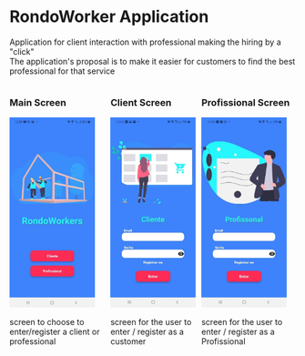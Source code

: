# RondoWorker Application

<p>Application for client interaction with professional making the hiring by a "click"</br>
The application's proposal is to make it easier for customers to find the best professional for that service</p>

<div class='container'>
  <div>
    <h3>Main Screen</h3>
    <img src="./src/assets/imagen1.jpg" width='150'/>
    <p>screen to choose to enter/register a client or professional</p>
  </div>
  <div>
    <h3>Client Screen</h3>
    <img src="./src/assets/imagen2.jpg" width='150'/>
    <p>screen for the user to enter / register as a customer</p>
  </div>
  <div>
    <h3>Profissional Screen</h3>
    <img src="./src/assets/imagen3.jpg" width='150'/>
    <p>screen for the user to enter / register as a Profissional</p>
  </div>
</div>

<style>
  .container {
    display: flex;
  }
</style>